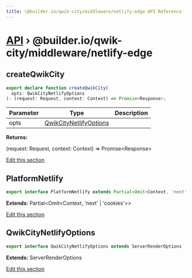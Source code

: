```yaml
---
title: \@builder.io/qwik-city/middleware/netlify-edge API Reference
---
```


# [API](/api) &rsaquo; @builder.io/qwik-city/middleware/netlify-edge

## createQwikCity

```typescript
export declare function createQwikCity(
  opts: QwikCityNetlifyOptions
): (request: Request, context: Context) => Promise<Response>;
```

| Parameter | Type                                              | Description |
| --------- | ------------------------------------------------- | ----------- |
| opts      | [QwikCityNetlifyOptions](#qwikcitynetlifyoptions) |             |

**Returns:**

(request: Request, context: Context) =&gt; Promise&lt;Response&gt;

[Edit this section](https://github.com/BuilderIO/qwik/tree/main/packages/qwik-city/middleware/netlify-edge/index.ts)

## PlatformNetlify

```typescript
export interface PlatformNetlify extends Partial<Omit<Context, 'next' | 'cookies'>>
```

**Extends:** Partial&lt;Omit&lt;Context, 'next' \| 'cookies'&gt;&gt;

[Edit this section](https://github.com/BuilderIO/qwik/tree/main/packages/qwik-city/middleware/netlify-edge/index.ts)

## QwikCityNetlifyOptions

```typescript
export interface QwikCityNetlifyOptions extends ServerRenderOptions
```

**Extends:** ServerRenderOptions

[Edit this section](https://github.com/BuilderIO/qwik/tree/main/packages/qwik-city/middleware/netlify-edge/index.ts)
